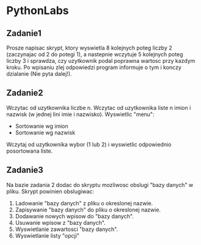 # PythonLabs

## Zadanie1
Prosze napisac skrypt, ktory wyswietla 8 kolejnych poteg liczby 2 (zaczynajac
od 2 do potegi 1), a nastepnie wczytuje 5 kolejnych poteg liczby 3 i sprawdza,
czy uzytkownik podal poprawna wartosc przy kazdym kroku. Po wpisaniu zlej
odpowiedzi program informuje o tym i konczy dzialanie (Nie pyta dalej!).

## Zadanie2

Wczytac od uzytkownika liczbe n. Wczytac od uzytkownika liste n imion i nazwisk (w jednej lini imie i nazwisko).
Wyswietlic "menu":
- Sortowanie wg imion
- Sortowanie wg nazwisk

Wczytaj od uzytkownika wybor (1 lub 2) i wyswietlic odpowiednio posortowana
liste.

## Zadanie3

Na bazie zadania 2 dodac do skryptu mozliwosc obslugi "bazy danych" w pliku.
Skrypt powinien obslugiwac:
1) Ladowanie "bazy danych" z pliku o okreslonej nazwie.
2) Zapisywanie "bazy danych" do pliku o okreslonej nazwie.
3) Dodawanie nowych wpisow do "bazy danych".
4) Usuwanie wpisow z "bazy danych".
5) Wyswietlanie zawartosci "bazy danych".
6) Wyswietlanie listy "opcji"

